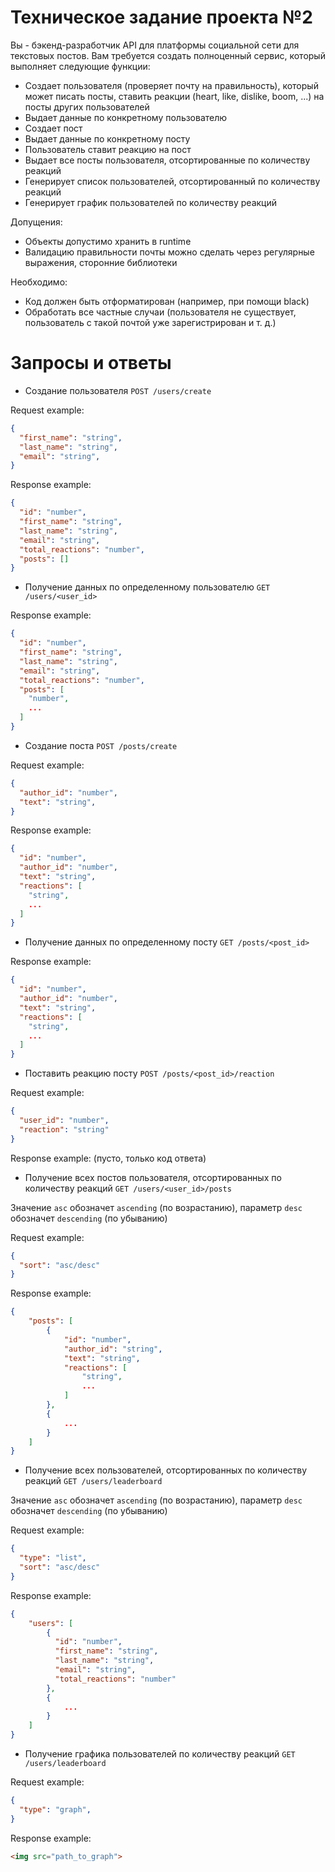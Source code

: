 # Техническое задание проекта №2

Вы - бэкенд-разработчик API для платформы социальной сети для текстовых постов. Вам требуется создать полноценный сервис, который выполняет следующие функции:

+ Создает пользователя (проверяет почту на правильность), который может писать посты, ставить реакции (heart, like, dislike, boom, ...) на посты других пользователей
+ Выдает данные по конкретному пользователю
+ Создает пост
+ Выдает данные по конкретному посту
+ Пользователь ставит реакцию на пост
+ Выдает все посты пользователя, отсортированные по количеству реакций
+ Генерирует список пользователей, отсортированный по количеству реакций
+ Генерирует график пользователей по количеству реакций

Допущения:

- Объекты допустимо хранить в runtime
- Валидацию правильности почты можно сделать через регулярные выражения, сторонние библиотеки

Необходимо:

- Код должен быть отформатирован (например, при помощи black)
- Обработать все частные случаи (пользователя не существует, пользователь с такой почтой уже зарегистрирован и т. д.)

# Запросы и ответы

- Создание пользователя `POST /users/create`

Request example:
```json
{
  "first_name": "string",
  "last_name": "string",
  "email": "string",
}
```

Response example:
```json
{
  "id": "number",
  "first_name": "string",
  "last_name": "string",
  "email": "string",
  "total_reactions": "number",
  "posts": []
}
```

- Получение данных по определенному пользователю `GET /users/<user_id>`

Response example:
```json
{
  "id": "number",
  "first_name": "string",
  "last_name": "string",
  "email": "string",
  "total_reactions": "number",
  "posts": [
    "number",
    ...
  ]
}
```

- Создание поста `POST /posts/create`

Request example:
```json
{
  "author_id": "number",
  "text": "string",
}
```

Response example:
```json
{
  "id": "number",
  "author_id": "number",
  "text": "string",
  "reactions": [
  	"string",
    ...
  ] 
}
```

- Получение данных по определенному посту `GET /posts/<post_id>`

Response example:
```json
{
  "id": "number",
  "author_id": "number",
  "text": "string",
  "reactions": [
  	"string",
    ...
  ] 
}
```

- Поставить реакцию посту `POST /posts/<post_id>/reaction`

Request example:
```json
{
  "user_id": "number",
  "reaction": "string"
}
```

Response example: (пусто, только код ответа)

- Получение всех постов пользователя, отсортированных по количеству реакций `GET /users/<user_id>/posts`

Значение `asc` обозначет `ascending` (по возрастанию), параметр `desc` обозначет `descending` (по убыванию)

Request example:
```json
{
  "sort": "asc/desc"
}
```

Response example:
```json
{
	"posts": [
    	{
  			"id": "number",
  			"author_id": "string",
  			"text": "string",
  			"reactions": [
  				"string",
    			...
  			] 
  		},
        {
        	...
        }
    ]
}
```

- Получение всех пользователей, отсортированных по количеству реакций `GET /users/leaderboard`

Значение `asc` обозначет `ascending` (по возрастанию), параметр `desc` обозначет `descending` (по убыванию)

Request example:
```json
{
  "type": "list",
  "sort": "asc/desc"
}
```

Response example:
```json
{
	"users": [
    	{
          "id": "number",
          "first_name": "string",
          "last_name": "string",
          "email": "string",
          "total_reactions": "number"
		},
        {
        	...
        }
    ]
}
```

- Получение графика пользователей по количеству реакций `GET /users/leaderboard`

Request example:
```json
{
  "type": "graph",
}
```

Response example:
```html
<img src="path_to_graph">
```